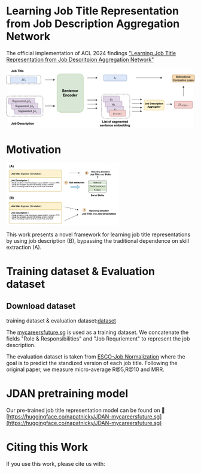 # Learning Job Title Representation from Job Description Aggregation Network
The official implementation of ACL 2024 findings ["Learning Job Title Representation from Job Descritpion Aggregation Network"](https://arxiv.org/pdf/2406.08055)

<img src="JDAN-architecture.png" >


# Motivation

<img src="motivation.png" width="60%">

This work presents a novel framework for learning job title representations by using job description (B), bypassing the traditional dependence on skill extraction (A).


# Training dataset & Evaluation dataset

## Download dataset
training dataset & evaluation dataset:[dataset](https://drive.google.com/drive/folders/1r0EyBPgC0AHw9f3DgKYRgeYAYrDzhoS4?usp=drive_link)


The [mycareersfuture.sg](https://github.com/WING-NUS/JD2Skills-BERT-XMLC/tree/main) is used as a training dataset. We concatenate the fields "Role & Responsibilities" and "Job Requriement" to represent the job description.



The evaluation dataset is taken from [ESCO-Job Normalization](https://github.com/jensjorisdecorte/JobBERT-evaluation-dataset) where the goal is to predict the standized version of each job title. Following the original paper, we measure micro-average R@5,R@10 and MRR.

# JDAN pretraining model
Our pre-trained job title representation model can be found on 🤗 [https://huggingface.co/napatnicky/JDAN-mycareersfuture.sg](https://huggingface.co/napatnicky/JDAN-mycareersfuture.sg)

# Citing this Work
If you use this work, please cite us with:
